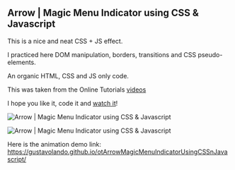 ## Arrow | Magic Menu Indicator using CSS & Javascript

This is a nice and neat CSS + JS effect.

I practiced here DOM manipulation, borders, transitions and CSS pseudo-elements.

An organic HTML, CSS and JS only code.

This was taken from the Online Tutorials [videos](https://www.youtube.com/watch?v=Po4ZYm6e0q0)

I hope you like it, code it and [watch it](https://gustavolando.github.io/otArrowMagicMenuIndicatorUsingCSSnJavascript/)!

![Arrow | Magic Menu Indicator using CSS & Javascript](https://gustavolando.github.io/otArrowMagicMenuIndicatorUsingCSSnJavascript/Arrow%20Magic%20Menu%20Indicator%20using%20CSS%20&%20Javascript%201.png)

![Arrow | Magic Menu Indicator using CSS & Javascript](https://gustavolando.github.io/otArrowMagicMenuIndicatorUsingCSSnJavascript/Arrow%20Magic%20Menu%20Indicator%20using%20CSS%20&%20Javascript%202.png)

Here is the animation demo link:  https://gustavolando.github.io/otArrowMagicMenuIndicatorUsingCSSnJavascript/
